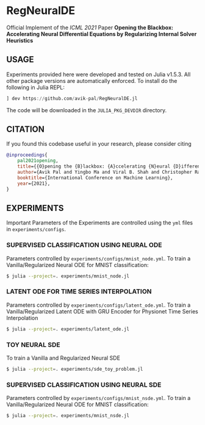 # RegNeuralDE

Official Implement of the *ICML 2021* Paper **Opening the Blackbox: Accelerating Neural Differential Equations by Regularizing Internal Solver Heuristics**

## USAGE

Experiments provided here were developed and tested on Julia v1.5.3. All other package versions are automatically enforced. To install do the following in Julia REPL:

```julia
] dev https://github.com/avik-pal/RegNeuralDE.jl
```

The code will be downloaded in the `JULIA_PKG_DEVDIR` directory.


## CITATION

If you found this codebase useful in your research, please consider citing

```bibtex
@inproceedings{
    pal2021opening,
    title={{O}pening the {B}lackbox: {A}ccelerating {N}eural {D}ifferential {E}quations by {R}egularizing {I}nternal {S}olver {H}euristics},
    author={Avik Pal and Yingbo Ma and Viral B. Shah and Christopher Rackauckas},
    booktitle={International Conference on Machine Learning},
    year={2021},
}
```

## EXPERIMENTS

Important Parameters of the Experiments are controlled using the `yml` files in `experiments/configs`.

### SUPERVISED CLASSIFICATION USING NEURAL ODE

Parameters controlled by `experiments/configs/mnist_node.yml`. To train a Vanilla/Regularized Neural ODE for MNIST classification:

```bash
$ julia --project=. experiments/mnist_node.jl
```

### LATENT ODE FOR TIME SERIES INTERPOLATION

Parameters controlled by `experiments/configs/latent_ode.yml`. To train a Vanilla/Regularized Latent ODE with GRU Encoder for Physionet Time Series Interpolation

```bash
$ julia --project=. experiments/latent_ode.jl
```

### TOY NEURAL SDE

To train a Vanilla and Regularized Neural SDE

```bash
$ julia --project=. experiments/sde_toy_problem.jl
```

### SUPERVISED CLASSIFICATION USING NEURAL SDE

Parameters controlled by `experiments/configs/mnist_nsde.yml`. To train a Vanilla/Regularized Neural ODE for MNIST classification:

```bash
$ julia --project=. experiments/mnist_nsde.jl
```

